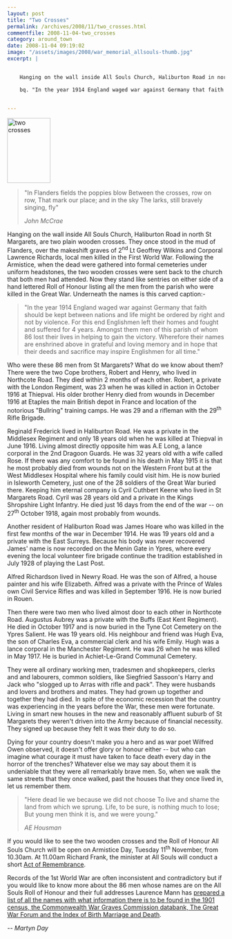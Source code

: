 ```yaml
---
layout: post
title: "Two Crosses"
permalink: /archives/2008/11/two_crosses.html
commentfile: 2008-11-04-two_crosses
category: around_town
date: 2008-11-04 09:19:02
image: "/assets/images/2008/war_memorial_allsouls-thumb.jpg"
excerpt: |


    Hanging on the wall inside All Souls Church, Haliburton Road in north St Margarets, are two plain wooden crosses. They once stood in the mud of Flanders, over the makeshift graves of 2<sup>nd</sup> Lt Geoffrey Wilkins and Corporal Lawrence Richards, local men killed in the First World War. Following the Armistice, when the dead were gathered into formal cemeteries under uniform headstones, the two wooden crosses were sent back to the church that both men had attended. Now they stand like sentries on either side of a hand lettered Roll of Honour listing all the men from the parish who were killed in the Great War. Underneath the names is this carved caption:-

    bq. "In the year 1914 England waged war against Germany that faith should be kept between nations and life might be ordered by right and not by violence. For this end Englishmen left their homes and fought and suffered for 4 years. Amongst them men of this parish of whom 86 lost their lives in helping to gain the victory. Wherefore their names are enshrined above in grateful and loving memory and in hope that their deeds and sacrifice may inspire Englishmen for all time."


---
```


<a href="/assets/images/2008/war_memorial_allsouls.jpg"><img src="/assets/images/2008/war_memorial_allsouls-thumb.jpg" width="100" height="150" alt="two crosses" class="photo right" /></a>

> "In Flanders fields the poppies blow
>  Between the crosses, row on row,
>  That mark our place; and in the sky
>  The larks, still bravely singing, fly"
> 
> <cite>John McCrae</cite>

Hanging on the wall inside All Souls Church, Haliburton Road in north St Margarets, are two plain wooden crosses. They once stood in the mud of Flanders, over the makeshift graves of 2<sup>nd</sup> Lt Geoffrey Wilkins and Corporal Lawrence Richards, local men killed in the First World War. Following the Armistice, when the dead were gathered into formal cemeteries under uniform headstones, the two wooden crosses were sent back to the church that both men had attended. Now they stand like sentries on either side of a hand lettered Roll of Honour listing all the men from the parish who were killed in the Great War. Underneath the names is this carved caption:-

> "In the year 1914 England waged war against Germany that faith should be kept between nations and life might be ordered by right and not by violence. For this end Englishmen left their homes and fought and suffered for 4 years. Amongst them men of this parish of whom 86 lost their lives in helping to gain the victory. Wherefore their names are enshrined above in grateful and loving memory and in hope that their deeds and sacrifice may inspire Englishmen for all time."

Who were these 86 men from St Margarets? What do we know about them? There were the two Cope brothers, Robert and Henry, who lived in Northcote Road. They died within 2 months of each other. Robert, a private with the London Regiment, was 23 when he was killed in action in October 1916 at Thiepval. His older brother Henry died from wounds in December 1916 at Etaples the main British depot in France and location of the notorious "Bullring" training camps. He was 29 and a rifleman with the 29<sup>th</sup> Rifle Brigade.

Reginald Frederick lived in Haliburton Road. He was a private in the Middlesex Regiment and only 18 years old when he was killed at Thiepval in June 1916. Living almost directly opposite him was A.E Long, a lance corporal in the 2nd Dragoon Guards. He was 32 years old with a wife called Rose. If there was any comfort to be found in his death in May 1915 it is that he most probably died from wounds not on the Western Front but at the West Middlesex Hospital where his family could visit him. He is now buried in Isleworth Cemetery, just one of the 28 soldiers of the Great War buried there. Keeping him eternal company is Cyril Cuthbert Keene who lived in St Margarets Road. Cyril was 28 years old and a private in the Kings Shropshire Light Infantry. He died just 16 days from the end of the war -- on 27<sup>th</sup> October 1918, again most probably from wounds.

Another resident of Haliburton Road was James Hoare who was killed in the first few months of the war in December 1914. He was 19 years old and a private with the East Surreys. Because his body was never recovered James' name is now recorded on the Menin Gate in Ypres, where every evening the local volunteer fire brigade continue the tradition established in July 1928 of playing the Last Post.

Alfred Richardson lived in Newry Road. He was the son of Alfred, a house painter and his wife Elizabeth. Alfred was a private with the Prince of Wales own Civil Service Rifles and was killed in September 1916. He is now buried in Rouen.

Then there were two men who lived almost door to each other in Northcote Road. Augustus Aubrey was a private with the Buffs (East Kent Regiment). He died in October 1917 and is now buried in the Tyne Cot Cemetery on the Ypres Salient. He was 19 years old. His neighbour and friend was Hugh Eva, the son of Charles Eva, a commercial clerk and his wife Emily. Hugh was a lance corporal in the Manchester Regiment. He was 26 when he was killed in May 1917. He is buried in Achiet-Le-Grand Communal Cemetery.

They were all ordinary working men, tradesmen and shopkeepers, clerks and and labourers, common soldiers, like Siegfried Sassoon's Harry and Jack who "slogged up to Arras with rifle and pack". They were husbands and lovers and brothers and mates. They had grown up together and together they had died. In spite of the economic recession that the country was experiencing in the years before the War, these men were fortunate. Living in smart new houses in the new and reasonably affluent suburb of St Margarets they weren't driven into the Army because of financial necessity. They signed up because they felt it was their duty to do so.

Dying for your country doesn't make you a hero and as war poet Wilfred Owen observed, it doesn't offer glory or honour either -- but who can imagine what courage it must have taken to face death every day in the horror of the trenches? Whatever else we may say about them it is undeniable that they were all remarkably brave men. So, when we walk the same streets that they once walked, past the houses that they once lived in, let us remember them.

> "Here dead lie we because we did not choose
>  To live and shame the land from which we sprung.
>  Life, to be sure, is nothing much to lose;
>  But young men think it is, and we were young."
> 
> <cite>AE Housman</cite>

If you would like to see the two wooden crosses and the Roll of Honour All Souls Church will be open on Armistice Day, Tuesday 11<sup>th</sup> November, from 10.30am. At 11.00am Richard Frank, the minister at All Souls will conduct a short [Act of Remembrance](/event/meeting/200705141998).

Records of the 1st World War are often inconsistent and contradictory but if you would like to know more about the 86 men whose names are on the All Souls Roll of Honour and their full addresses Laurence Mann has [prepared a list of all the names with what information there is to be found in the 1901 census, the Commonwealth War Graves Commission databank, The Great War Forum and the Index of Birth Marriage and Death](/assets/images/2008/AllSoulsRoll_of_Honour.pdf).

<cite>-- Martyn Day</cite>
